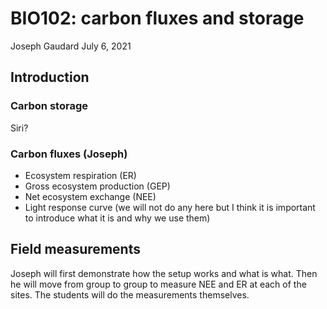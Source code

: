 BIO102: carbon fluxes and storage
================
Joseph Gaudard
July 6, 2021

## Introduction

### Carbon storage

Siri?

### Carbon fluxes (Joseph)

-   Ecosystem respiration (ER)
-   Gross ecosystem production (GEP)
-   Net ecosystem exchange (NEE)
-   Light response curve (we will not do any here but I think it is important to introduce what it is and why we use them)

## Field measurements

Joseph will first demonstrate how the setup works and what is what. Then he will move from group to group to measure NEE and ER at each of the sites. The students will do the measurements themselves.
